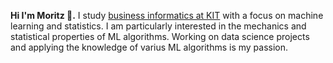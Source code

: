 **Hi I'm Moritz 👋.** I study [business informatics at KIT](https://www.wirtschaftsinformatik.kit.edu/bachelor.php) with a focus on machine learning and statistics. I am particularly interested in the mechanics and statistical properties of ML algorithms. Working on data science projects and applying the knowledge of varius ML algorithms is my passion.

<!--
**MoritzM00/MoritzM00** is a ✨ _special_ ✨ repository because its `README.md` (this file) appears on your GitHub profile.

Here are some ideas to get you started:

- 🔭 I’m currently working on ...
- 🌱 I’m currently learning ...
- 👯 I’m looking to collaborate on ...
- 🤔 I’m looking for help with ...
- 💬 Ask me about ...
- 📫 How to reach me: ...
- 😄 Pronouns: ...
- ⚡ Fun fact: ...
-->
